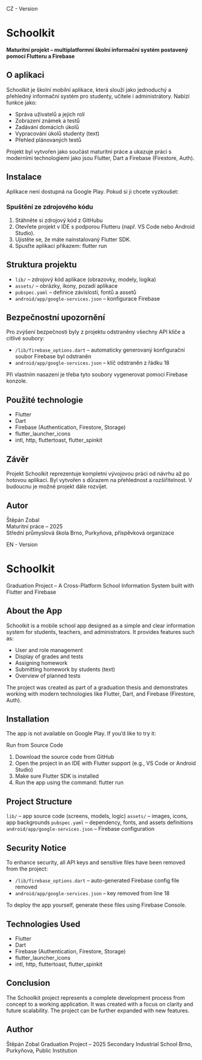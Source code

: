CZ - Version

# Schoolkit

**Maturitní projekt – multiplatformní školní informační systém postavený pomocí Flutteru a Firebase**

## O aplikaci

Schoolkit je školní mobilní aplikace, která slouží jako jednoduchý a přehledný informační systém pro studenty, učitele i administrátory. Nabízí funkce jako:

- Správa uživatelů a jejich rolí
- Zobrazení známek a testů
- Zadávání domácích úkolů
- Vypracování úkolů studenty (text)
- Přehled plánovaných testů

Projekt byl vytvořen jako součást maturitní práce a ukazuje práci s moderními technologiemi jako jsou Flutter, Dart a Firebase (Firestore, Auth).

## Instalace

Aplikace není dostupná na Google Play. Pokud si ji chcete vyzkoušet:

### Spuštění ze zdrojového kódu

1. Stáhněte si zdrojový kód z GitHubu
2. Otevřete projekt v IDE s podporou Flutteru (např. VS Code nebo Android Studio).
3. Ujistěte se, že máte nainstalovaný Flutter SDK.
4. Spusťte aplikaci příkazem: flutter run

## Struktura projektu

- `lib/` – zdrojový kód aplikace (obrazovky, modely, logika)
- `assets/` – obrázky, ikony, pozadí aplikace
- `pubspec.yaml` – definice závislostí, fontů a assetů
- `android/app/google-services.json` – konfigurace Firebase

## Bezpečnostní upozornění

Pro zvýšení bezpečnosti byly z projektu odstraněny všechny API klíče a citlivé soubory:

- `/lib/firebase_options.dart` – automaticky generovaný konfigurační soubor Firebase byl odstraněn
- `android/app/google-services.json` – klíč odstraněn z řádku 18

Při vlastním nasazení je třeba tyto soubory vygenerovat pomocí Firebase konzole.

## Použité technologie

- Flutter
- Dart
- Firebase (Authentication, Firestore, Storage)
- flutter_launcher_icons
- intl, http, fluttertoast, flutter_spinkit

## Závěr

Projekt Schoolkit reprezentuje kompletní vývojovou práci od návrhu až po hotovou aplikaci. Byl vytvořen s důrazem na přehlednost a rozšiřitelnost. V budoucnu je možné projekt dále rozvíjet.

## Autor

Štěpán Zobal  
Maturitní práce – 2025  
Střední průmyslová škola Brno, Purkyňova, příspěvková organizace




EN - Version

# Schoolkit
Graduation Project – A Cross-Platform School Information System built with Flutter and Firebase

## About the App
Schoolkit is a mobile school app designed as a simple and clear information system for students, teachers, and administrators. It provides features such as:

- User and role management
- Display of grades and tests
- Assigning homework
- Submitting homework by students (text)
- Overview of planned tests

The project was created as part of a graduation thesis and demonstrates working with modern technologies like Flutter, Dart, and Firebase (Firestore, Auth).

## Installation
The app is not available on Google Play. If you’d like to try it:

Run from Source Code
1. Download the source code from GitHub
2. Open the project in an IDE with Flutter support (e.g., VS Code or Android Studio)
3. Make sure Flutter SDK is installed
4. Run the app using the command: flutter run

## Project Structure
`lib/` – app source code (screens, models, logic)
`assets/` – images, icons, app backgrounds
`pubspec.yaml` – dependency, fonts, and assets definitions
`android/app/google-services.json` – Firebase configuration

## Security Notice
To enhance security, all API keys and sensitive files have been removed from the project:

- `/lib/firebase_options.dart` – auto-generated Firebase config file removed
- `android/app/google-services.json` – key removed from line 18

To deploy the app yourself, generate these files using Firebase Console.

## Technologies Used
- Flutter
- Dart
- Firebase (Authentication, Firestore, Storage)
- flutter_launcher_icons
- intl, http, fluttertoast, flutter_spinkit

## Conclusion
The Schoolkit project represents a complete development process from concept to a working application. It was created with a focus on clarity and future scalability. The project can be further expanded with new features.

## Author
Štěpán Zobal
Graduation Project – 2025
Secondary Industrial School Brno, Purkyňova, Public Institution
